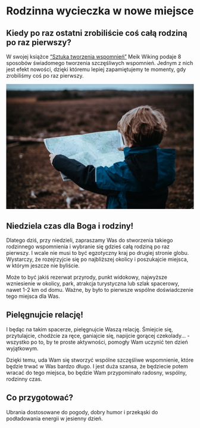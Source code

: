 # Rodzinna wycieczka w nowe miejsce

## Kiedy po raz ostatni zrobiliście coś całą rodziną po raz pierwszy?

W swojej książce [“Sztuka tworzenia wspomnień”](https://www.ojcowskastronamocy.pl/069) Meik Wiking podaje 8 sposobów świadomego tworzenia szczęśliwych wspomnień. Jednym z nich jest efekt nowości, dzięki któremu lepiej zapamiętujemy te momenty, gdy zrobiliśmy coś po raz pierwszy.

![Wycieczka](/img/2021-12-05.jpg)

## Niedziela czas dla Boga i rodziny!

Dlatego dziś, przy niedzieli, zapraszamy Was do stworzenia takiego rodzinnego wspomnienia i wybranie się gdzieś całą rodziną po raz pierwszy. I wcale nie musi to być egzotyczny kraj po drugiej stronie globu. Wystarczy, że rozejrzyjcie się po najbliższej okolicy i poszukajcie miejsca, w którym jeszcze nie byliście.

Może to być jakiś rezerwat przyrody, punkt widokowy, najwyższe wzniesienie w okolicy, park, atrakcja turystyczna lub szlak spacerowy, nawet 1-2 km od domu. Ważne, by było to pierwsze wspólne doświadczenie tego miejsca dla Was.

## Pielęgnujcie relację!

I będąc na takim spacerze, pielęgnujcie Waszą relację. Śmiejcie się, przytulajcie, chodźcie za ręce, ganiajcie się, napijcie gorącej czekolady... - wszystko po to, by te proste aktywności, pomogły Wam uczynić ten dzień wyjątkowym.

Dzięki temu, uda Wam się stworzyć wspólne szczęśliwe wspomnienie, które będzie trwać w Was bardzo długo. I jest duża szansa, że będziecie potem wracać do tego miejsca, bo będzie Wam przypominało radosny, wspólny, rodzinny czas.

## Co przygotować?

Ubrania dostosowane do pogody, dobry humor i przekąski do podładowania energii w jesienny dzień.

